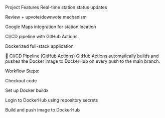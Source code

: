 Project Features
Real-time station status updates

Review + upvote/downvote mechanism

Google Maps integration for station location

CI/CD pipeline with GitHub Actions

Dockerized full-stack application

🔁 CI/CD Pipeline (GitHub Actions)
GitHub Actions automatically builds and pushes the Docker image to DockerHub on every push to the main branch.

Workflow Steps:

Checkout code

Set up Docker buildx

Login to DockerHub using repository secrets

Build and push image to DockerHub

